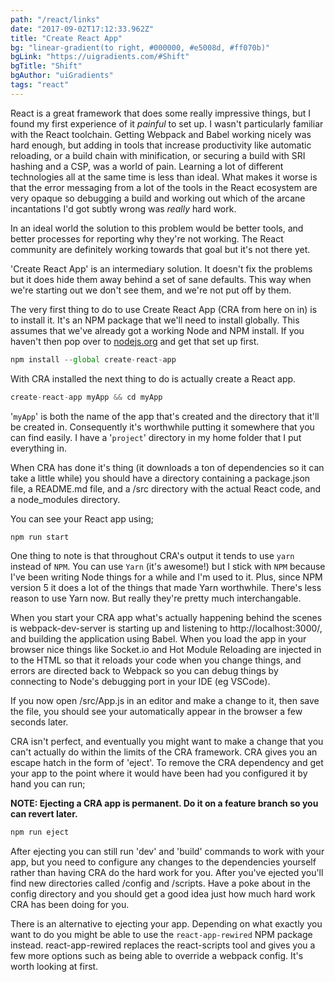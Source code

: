 ```yaml
---
path: "/react/links"
date: "2017-09-02T17:12:33.962Z"
title: "Create React App"
bg: "linear-gradient(to right, #000000, #e5008d, #ff070b)"
bgLink: "https://uigradients.com/#Shift"
bgTitle: "Shift"
bgAuthor: "uiGradients"
tags: "react"
---
```


React is a great framework that does some really impressive things, but I found my first experience of it *painful* to set up. I wasn't particularly familiar with the React toolchain. Getting Webpack and Babel working nicely was hard enough, but adding in tools that increase productivity like automatic reloading, or a build chain with minification, or securing a build with SRI hashing and a CSP, was a world of pain. Learning a lot of different technologies all at the same time is less than ideal. What makes it worse is that the error messaging from a lot of the tools in the React ecosystem are very opaque so debugging a build and working out which of the arcane incantations I'd got subtly wrong was *really* hard work.

In an ideal world the solution to this problem would be better tools, and better processes for reporting why they're not working. The React community are definitely working towards that goal but it's not there yet.

'Create React App' is an intermediary solution. It doesn't fix the problems but it does hide them away behind a set of sane defaults. This way when we're starting out we don't see them, and we're not put off by them.

The very first thing to do to use Create React App (CRA from here on in) is to install it. It's an NPM package that we'll need to install globally. This assumes that we've already got a working Node and NPM install. If you haven't then pop over to [nodejs.org](https://nodejs.org/) and get that set up first.

```javascript
npm install --global create-react-app
```

With CRA installed the next thing to do is actually create a React app.

```javascript
create-react-app myApp && cd myApp
```

'`myApp`' is both the name of the app that's created and the directory that it'll be created in. Consequently it's worthwhile putting it somewhere that you can find easily. I have a '`project`' directory in my home folder that I put everything in.


When CRA has done it's thing (it downloads a ton of dependencies so it can take a little while) you should have a directory containing a package.json file, a README.md file, and a /src directory with the actual React code, and a node_modules directory.

You can see your React app using;

```javascript
npm run start
```

One thing to note is that throughout CRA's output it tends to use `yarn` instead of `NPM`. You can use `Yarn` (it's awesome!) but I stick with `NPM` because I've been writing Node things for a while and I'm used to it. Plus, since NPM version 5 it does a lot of the things that made Yarn worthwhile. There's less reason to use Yarn now. But really they're pretty much interchangable.

When you start your CRA app what's actually happening behind the scenes is webpack-dev-server is starting up and listening to http://localhost:3000/, and building the application using Babel. When you load the app in your browser nice things like Socket.io and Hot Module Reloading are injected in to the HTML so that it reloads your code when you change things, and errors are directed back to Webpack so you can debug things by connecting to Node's debugging port in your IDE (eg VSCode).

If you now open /src/App.js in an editor and make a change to it, then save the file, you should see your automatically appear in the browser a few seconds later.

CRA isn't perfect, and eventually you might want to make a change that you can't actually do within the limits of the CRA framework. CRA gives you an escape hatch in the form of 'eject'. To remove the CRA dependency and get your app to the point where it would have been had you configured it by hand you can run;

**NOTE: Ejecting a CRA app is permanent. Do it on a feature branch so you can revert later.**

```javascript
npm run eject
```

After ejecting you can still run 'dev' and 'build' commands to work with your app, but you need to configure any changes to the dependencies yourself rather than having CRA do the hard work for you. After you've ejected you'll find new directories called /config and /scripts. Have a poke about in the config directory and you should get a good idea just how much hard work CRA has been doing for you.

There is an alternative to ejecting your app. Depending on what exactly you want to do you might be able to use the `react-app-rewired` NPM package instead. react-app-rewired replaces the react-scripts tool and gives you a few more options such as being able to override a webpack config. It's worth looking at first.